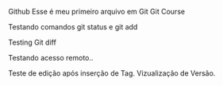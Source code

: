 Github
Esse é meu primeiro arquivo em Git
Git Course

Testando comandos git status e git add



Testing Git diff


Testando acesso remoto..


Teste de edição após inserção de Tag. Vizualização de Versão.
